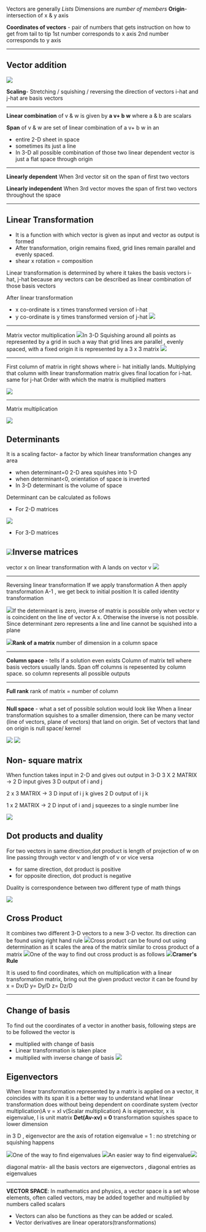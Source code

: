 
Vectors are generally *Lists*
Dimensions are *number of members*
**Origin**- intersection of x & y axis

**Coordinates of vectors** - pair of numbers that gets instruction on how to get from tail to tip
1st number corresponds to x axis
2nd number corresponds to y axis

---
**Vector addition**
--
![](https://lh4.googleusercontent.com/zp9MJv4_p2gFq7brFBwH8XN8o2rJGzAEKGPS2ztRPoKSKdwd4YkfzZ1v7M8-_LDVs0lYiXoFu60Ipf74LBVo31wJcaxdFealA2jzCy_F35T8xk3V8woQTuFMQYtws2B7f42a5Rk1BT0FEja3zaqzyZk)

**Scaling**- 
Stretching / squishing / reversing the direction of vectors
i-hat and j-hat are basis vectors

---
**Linear combination** of v & w is given by 
**a v+ b w**
where a & b are scalars

**Span** of v & w are set of linear combination of a v+ b w in an 
- entire 2-D sheet in space 
- sometimes its just a line
- In 3-D all possible combination of those two linear dependent vector  is just a flat space through origin
---
**Linearly dependent** 
When 3rd vector sit on the span of first two vectors

**Linearly independent** 
When 3rd vector moves the span of first two vectors throughout the space

---
**Linear Transformation**
--
- It is a function with which vector is given as input and vector as output is formed
- After transformation, origin remains fixed, grid lines remain parallel and evenly spaced.
- shear x rotation = composition

Linear transformation is determined by where it takes the basis vectors i-hat, j-hat because any vectors can be described as linear combination of those basis vectors

After linear transformation
- x co-ordinate is x times transformed version of i-hat
- y co-ordinate is y times transformed version of j-hat
![](https://lh4.googleusercontent.com/BBbVV0CtP_L1pbId6vsiIpANE4CY5GjydZkPuulDqVPuhNmXOoyYl6TcmhN9DGTi0hZaazjkzPTtEftIdbyM1YkWsX5ZN4otORHI3GoJBhCAkLp4fQXgJQqWNjms0aEmZxYbFz5hdaUBco0Fyg5fvWo)

---
Matrix vector multiplication
![](https://lh4.googleusercontent.com/b4r0ysGrSOT8y6RK_JiWsa_6FIOpdDmv2B597vP0uhl3xujZbQE72kSyTgsLr6vFRPxf2gS0q3QpJxbY7px8w9qrsCsF7zOVIIxP2KlMp6rCp8RIzm25ZFfWMoW122G0i31s5K3QkvErKPLWn2lVM_Y)In 3-D 
Squishing around all points as represented by a grid in such a way that grid lines are parallel , evenly spaced, with a fixed origin
it is represented by a 3 x 3 matrix ![](https://lh5.googleusercontent.com/jI3fh6ElI_2k2-fJNgbkFL1tkxKSFFiUv6pTiTHzL0ja8COFzJ3hviGcRuhoAkTD6DAUDhensCuwCqp1GylrjWcm6uKB5A4Gccv3wovHJRq0sO_9d5tPe3wkqUyoRrjNqjAm2siKuB_emWczY4RsCkc)

---
First column of matrix in right shows where i- hat initially lands. 
Multiplying that column with linear transformation matrix gives final location for i-hat.
same for j-hat
Order with which the matrix is multiplied matters

![](https://lh4.googleusercontent.com/xTDs5M2VrZ8Ujp9YV5khNvYjqd-cAXdZWhfM7AJRDdYeQszUgfPHvMHD2heWIl5JYMlEba6YQnktKlWzp0R1Vx1UWMskPf_239ZGavZv95jnn-VazdmBVVY-l-W_aD_yYXPF_yUFYg9kJXgejsjwduc)

---
Matrix multiplication

![](https://lh6.googleusercontent.com/6C4kSrsngYRoOyV1v7NVPgy6fuRsGMnwY_ti_ruiulrVQ7xcPpM7GUj9yQoaBr41ZBxD-YoFUzHFmmxw3TaV-8BLxs_i1dbeSfx_PwDYh--9V0fQ6SoFO0OxvzLzTph6mrKXIbZ4-0A0XEsFl0HhF24)

**Determinants**
--

It is a scaling factor- a factor by which linear transformation changes any area

- when determinant=0 2-D area squishes into 1-D 
- when determinant<0,  orientation of space is inverted
- In 3-D determinant is the volume of space

Determinant can be calculated as follows
- For 2-D matrices

![](https://lh4.googleusercontent.com/EgX0n1C8CQKF81TYJIZslvzHRdhcbxdWDfJBBDkDZcLW9781TEI8uxSezdbXmcD8VS15zJSWnw89I-wH_vKZH_qy4rSDV-N0REhz51w5-Ykloj3trW3_uv9ZwM88tLkoN509JBgey01l6Ac403QNAic)

- For 3-D matrices

![](https://lh4.googleusercontent.com/bxQcS3Y-tC46fXT5ram3kZMgFb4SsU8MGLjlLWRZlbYxRq3Sx04YZWFXGfynkDYP72KWgNQcNKR6M5ROIiFYiNWub5nGqgJJT5cYBAu3Tr3ygzbZDyBQpGOCB1f-gn6w_2C8n1C66U9sxVpDfhycCUk)**Inverse matrices**
--
vector x on linear transformation with A lands on vector v
![](https://lh5.googleusercontent.com/hWBndMqahJXMY8XbLYelfuTNDoUGPIYN4dAReej8njezP2WfaEhOoXdd4-vxdwFYTxMCF7RkLZYIIjIvO97Bggz69qyPDOfay1HuHlBTuwkQmx9aq7EjuhrNy0Kh2BEtdxQ7KoqdiZQm0Jv29dc9TII) 

---
Reversing linear transformation
If we apply transformation A then apply transformation A-1 , we get beck to initial position
It is called identity transformation

![](https://lh3.googleusercontent.com/2uiqAiAgIfEuwEN6K3c-zmOOXec75uNALQhnOKJX9amgBuZFhVZrzXJaAsDsR52UDdSAyl7UNv705eqBYHJauAzJa8Dp1G0T1Hpx5wb-qGjE8_dewV9PJH_avWb7SZF6GX8fYiTFdu-x9CTgMmLH_ug)If the determinant is zero, inverse of matrix is possible only when vector v is coincident on the line of vector A x.
Otherwise the inverse is not possible. Since determinant zero represents a line and line cannot be squished into a plane

![](https://lh5.googleusercontent.com/jhI2QDxEHkM-74uC7zOLd2nXXiJDglK4nviN8jBOInJcc5v3nxWH0c6HSYhlVon8GVsBGMZIZKqjhIQF-_-MokcwX34yBu7G_2_fnPM9kS3AulvDbDLuVRyZguHDLbWBbjKbRga9ZpJHz0ypx2BENgk)**Rank of a matrix**
number of dimension in a column space

---

**Column space** - tells if a solution even exists
Column of matrix tell where basis vectors usually lands. Span off columns is repesented by column space. so column represents all possible outputs

---

**Full rank**
rank of matrix = number of column

---

**Null space** - what a set of possible solution would look like
When a linear transformation squishes to a smaller dimension, there can be many vector (line of vectors, plane of vectors) that land on origin.
Set of vectors that land on origin is null space/ kernel

![](https://lh3.googleusercontent.com/VoS-dkvzywJO9kwmLkwlXkgwoWLAvrGkqv-uXUbz8PMRu7NJx5tEoKNEpN9AhEYJe7NkallNyEm3Fq_q7iFV_NBlamtrRC_Vp9oGh9Sr0zI7zcMIkNHAYGp2nvYM3l6_aCF_vIVC60Kq5r0XaPJUqNQ)
![](https://lh4.googleusercontent.com/_h4z5caRNQgLolNawdGDPPg3DMucuJ9OQsL7uC8F7TPrwzRfpkxbTCVbl_dKYU_D80DWa6kVabAY0OU5oAuEV18KUA9RbBkCUzQYY1dw2yzQ7IH-_ozX5I_dPorrtQ3SAAbwSWxaPXiy3KEGv_KeKXM)

**Non- square matrix**
--
When  function takes input in 2-D and  gives out output in 3-D
3 X 2 MATRIX → 2 D input gives 3 D output of i and j 

2 x 3 MATRIX → 3 D input of i j k gives 2 D output of i j k 

1 x 2 MATRIX → 2 D input of i and j squeezes to a single number line


![](https://lh3.googleusercontent.com/kOeFGdn8U9gh_JiHURTfFVuPw3nH7PWYUH2d4uWr3fwtxPwf0nUepYZgGv63h_9IU0iKce4QvRZP1usHlVun6PXUXg38Pl_XKFWMF2C4wA3ozNTdMUxse4e_XB7zORLXJw4kRyG7gbRQqgFNSO67PwU)

**Dot products and duality**
--

For two vectors in same direction,dot product is length of projection of w on line passing through vector v and length of v or vice versa
- for same direction, dot product is positive
- for opposite direction, dot product is negative

Duality is correspondence between two different type of math things

![](https://lh5.googleusercontent.com/vFB49O84w1-CnpUfNRgJG-2sicaRECTAbYiOUGW36juWUFMKKjhAvwmL1ZIAzwosM6sG4QDne4ro8Iy8U6n81S5L2MF2cNJHtiFljFGkJTYe4XmWUQ4IeDS1NkihAAxV1yICB5i66Joo2B7DcHWtlWo)

**Cross Product**
--
It combines  two different 3-D vectors to a new 3-D vector. Its direction can be found using right hand rule
![](https://lh4.googleusercontent.com/G3tXCe_Pje7I3w-EIp8Vcxpa2YQj1ljKjz3NiJqVVGTor_FdcKpPZpl4cNhYsZoCmWYKNTGcV4cJjEEzcdkio8tWiln32cx9Da8UGstWfKHJCLBPxEcn0Op4kSTDYZSDExxSFt6Nao_GcRZ1NS5JbKA)Cross product can be found out using determination as it scales the area of the matrix similar to cross product of a matrix
![](https://lh6.googleusercontent.com/2vE40i3T5gve8xhYfvePvsB-huOc3SmT1w29lRNXV5uxPFofBsXVSUnm1bmJgQ-rkKRHJGLG2e6wn6rsDXE0jer4ooaFclyjLgD8Flj0kSWY7cPlul7qNxA1KhR2i97B59yu3dIVQXYklahlWPxyd2o)One of the way to find out cross product is as follows
![](https://lh5.googleusercontent.com/I8A-dHmSP4aCxMJlxG5eZl9aa5UCUp4EpiAxGFwKVGFjXa9kTqFKiwpeS1gxds1fwUDNb8aluR6mAweXcS8zYHmLaXn3czvb3oC9Ze6H4k4-PSRdKwjZW8VLLnFhDCozdWtW97FFQuH_liAPKQPQVvg)**Cramer's Rule**

It is used to find coordinates, which on multiplication with a linear transformation matrix, bring out the given product vector
it can be found by
x = Dx/D
y= Dy/D
z= Dz/D

---
**Change of basis**
--
To find out the coordinates of a vector in another basis, following steps are to be followed
the vector is
- multiplied with change of basis
- Linear transformation is taken place
- multiplied with inverse change of basis
![](https://lh3.googleusercontent.com/324OmXzTtNsYM26SL2NKMPB5UXmKRG1jZvTwRSgH5kkRazG3KQ17tyE7GmCA6Y2a01iv1IAUbVK4cF8ERDpqyYj-_B-ttSL4jIXpz0WPnSbFfcOij5rYC9M9ekUedxsxlbzeMvBUAUKz4tG8OsEWHKI)


**Eigenvectors**
--
 When linear transformation represented by a matrix is applied on a vector, it coincides with its span
 it is a better way to understand what linear transformation does without being dependent on coordinate system
 (vector multiplication)A v = xI v(Scalar multiplication)
 A is eigenvector, x is eigenvalue, I is unit matrix
**Det(Av-xv) = 0** transformation squishes space to lower dimension

in 3 D , eigenvector are the axis of rotation
eigenvalue = 1 : no stretching or squishing happens

 ![](https://lh3.googleusercontent.com/pOTnF18qek71AHGQ5Rxo_PbqJZXPSq0WuMHPtXkwCLkxH5cs3RcVSABusDjwIW32bOTIPkpVT_JyUncanDdzErLjpr9ukolo8XFYvaqQdFxgAQ3uDvYQQAMKoGn9be4-pC1B9-RaTyNvDES2s3OnyXU)One of the way to find eigenvalues ![](https://lh5.googleusercontent.com/KJTd3I8WfeA_VUFknRj9e4TxG9ktj7Qm378fqyq-F42pndmHyhHTXzQi2I3KBniovF8RZEYcINx8HnO0K1ZIS6_BW4yEOHaLtfJ6QPUnMYIaQSUuqgPXHT7AdEjyYHivWLVj_ZCCMhg9w-3KlSrpc2A)An easier way to find eigenvalue![](https://lh5.googleusercontent.com/7bIWuOMlnpLN_6oXAMjg-F8Qw99vqk6kTWxXuSL9yK5sCTnfSn_CTNRU4l5Jt1XcYvtXwYXURqIm0WDVtgbDWnmqp1RvFPnPegE37ofWetf9XtrdIyxq4JKOwb81yIGtwq704z9LcWW6Z00kBgmY6s0)
 
diagonal matrix- all the basis vectors are eigenvectors , diagonal entries as eigenvalues

---

**VECTOR SPACE**:
In mathematics and physics, a vector space is a set whose elements, often called vectors, may be added together and multiplied by numbers called scalars 
- Vectors can also be functions as they can be added or scaled. 
- Vector derivatives are linear operators(transformations)